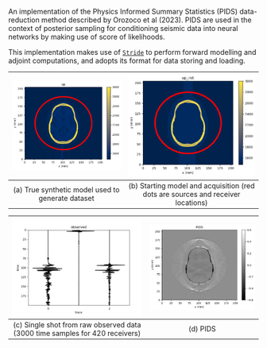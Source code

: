 An implementation of the Physics Informed Summary Statistics (PIDS) data-reduction method described by Orozoco et al (2023). PIDS are used in the context of posterior sampling for conditioning seismic data into neural networks by making use of score of likelihoods.

This implementation makes use of [`Stride`](https://github.com/trustimaging/stride) to perform forward modelling and adjoint computations, and adopts its format for data storing and loading.


| <img src="figures/example_x_problem.png"  width="450"> | <img src="figures/example_x0_problem.png"  width="450">
:-------------------------:|:-------------------------:
| (a) True synthetic model used to generate dataset | (b) Starting model and acquisition (red dots are sources and receiver locations) 

|<img src="figures/example_data.png"  width="450">|<img src="figures/example_pids.png"  width="450">
|:-------------------------:|:-------------------------:
|(c) Single shot from raw observed data (3000 time samples for 420 receivers)| (d) PIDS


<!-- <img src="figures/example_data.png"  width="450">

(b) Raw observed data of a single shot from the true model -->
<!-- <center>

|<img src="figures/example_pids.png"  width="450">|
|:-------------------------:|
|(c) PIDS |
</center> -->



